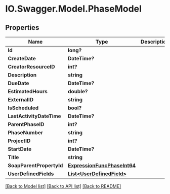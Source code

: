 # IO.Swagger.Model.PhaseModel
## Properties

Name | Type | Description | Notes
------------ | ------------- | ------------- | -------------
**Id** | **long?** |  | [optional] 
**CreateDate** | **DateTime?** |  | [optional] 
**CreatorResourceID** | **int?** |  | [optional] 
**Description** | **string** |  | [optional] 
**DueDate** | **DateTime?** |  | [optional] 
**EstimatedHours** | **double?** |  | [optional] 
**ExternalID** | **string** |  | [optional] 
**IsScheduled** | **bool?** |  | [optional] 
**LastActivityDateTime** | **DateTime?** |  | [optional] 
**ParentPhaseID** | **int?** |  | [optional] 
**PhaseNumber** | **string** |  | [optional] 
**ProjectID** | **int?** |  | [optional] 
**StartDate** | **DateTime?** |  | [optional] 
**Title** | **string** |  | [optional] 
**SoapParentPropertyId** | [**ExpressionFuncPhaseInt64**](ExpressionFuncPhaseInt64.md) |  | [optional] 
**UserDefinedFields** | [**List&lt;UserDefinedField&gt;**](UserDefinedField.md) |  | [optional] 

[[Back to Model list]](../README.md#documentation-for-models) [[Back to API list]](../README.md#documentation-for-api-endpoints) [[Back to README]](../README.md)

